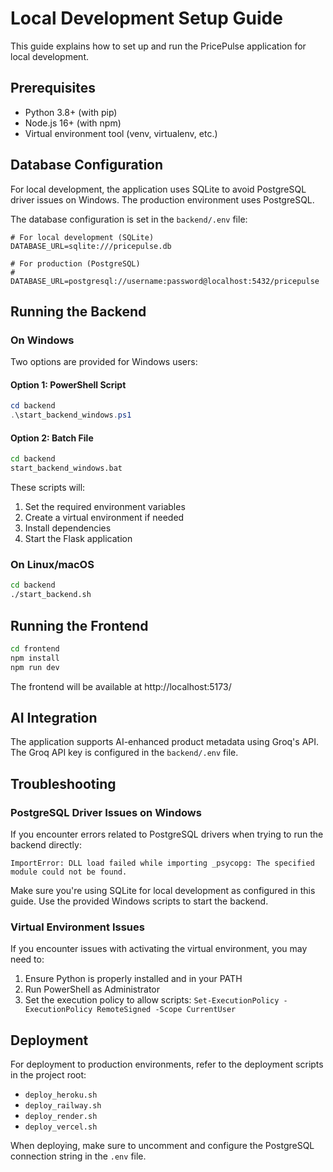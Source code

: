 # Local Development Setup Guide

This guide explains how to set up and run the PricePulse application for local development.

## Prerequisites

- Python 3.8+ (with pip)
- Node.js 16+ (with npm)
- Virtual environment tool (venv, virtualenv, etc.)

## Database Configuration

For local development, the application uses SQLite to avoid PostgreSQL driver issues on Windows. The production environment uses PostgreSQL.

The database configuration is set in the `backend/.env` file:

```
# For local development (SQLite)
DATABASE_URL=sqlite:///pricepulse.db

# For production (PostgreSQL)
# DATABASE_URL=postgresql://username:password@localhost:5432/pricepulse
```

## Running the Backend

### On Windows

Two options are provided for Windows users:

#### Option 1: PowerShell Script

```powershell
cd backend
.\start_backend_windows.ps1
```

#### Option 2: Batch File

```cmd
cd backend
start_backend_windows.bat
```

These scripts will:
1. Set the required environment variables
2. Create a virtual environment if needed
3. Install dependencies
4. Start the Flask application

### On Linux/macOS

```bash
cd backend
./start_backend.sh
```

## Running the Frontend

```bash
cd frontend
npm install
npm run dev
```

The frontend will be available at http://localhost:5173/

## AI Integration

The application supports AI-enhanced product metadata using Groq's API. The Groq API key is configured in the `backend/.env` file.

## Troubleshooting

### PostgreSQL Driver Issues on Windows

If you encounter errors related to PostgreSQL drivers when trying to run the backend directly:

```
ImportError: DLL load failed while importing _psycopg: The specified module could not be found.
```

Make sure you're using SQLite for local development as configured in this guide. Use the provided Windows scripts to start the backend.

### Virtual Environment Issues

If you encounter issues with activating the virtual environment, you may need to:

1. Ensure Python is properly installed and in your PATH
2. Run PowerShell as Administrator
3. Set the execution policy to allow scripts: `Set-ExecutionPolicy -ExecutionPolicy RemoteSigned -Scope CurrentUser`

## Deployment

For deployment to production environments, refer to the deployment scripts in the project root:

- `deploy_heroku.sh`
- `deploy_railway.sh`
- `deploy_render.sh`
- `deploy_vercel.sh`

When deploying, make sure to uncomment and configure the PostgreSQL connection string in the `.env` file.